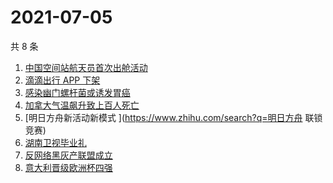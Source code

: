 # 2021-07-05

共 8 条

<!-- BEGIN -->
<!-- 最后更新时间 Mon Jul 05 2021 10:17:17 GMT+0800 (China Standard Time) -->

1. [中国空间站航天员首次出舱活动](https://www.zhihu.com/search?q=首次出舱)
2. [滴滴出行 APP 下架](https://www.zhihu.com/search?q=滴滴下架)
3. [感染幽门螺杆菌或诱发胃癌](https://www.zhihu.com/search?q=幽门螺杆菌)
4. [加拿大气温飙升致上百人死亡](https://www.zhihu.com/search?q=加拿大气温飙升)
5. [明日方舟新活动新模式 ](https://www.zhihu.com/search?q=明日方舟 联锁竞赛)
6. [湖南卫视毕业礼](https://www.zhihu.com/search?q=2021毕业礼)
7. [反网络黑灰产联盟成立](https://www.zhihu.com/search?q=TapTap)
8. [意大利晋级欧洲杯四强](https://www.zhihu.com/search?q=意大利队)

<!-- END -->
